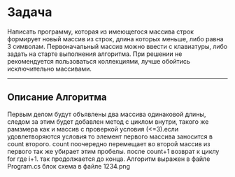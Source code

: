 # Задача
Написать программу, которая из имеющегося массива строк формирует новый массив из строк, длина которых меньше, либо равна 3 символам. Первоначальный массив можно ввести с клавиатуры, либо задать на старте выполнения алгоритма. При решении не рекомендуется пользоваться коллекциями, лучше обойтись исключительно массивами.

***

## Описание Алгоритма
Первым делом будут объявлены два массива одинаковой длины, следом за этим будет добавлен метод с циклом внутри, такого же рамзмера как и массив с проверкой условия (<=3).если удовлетворяются условия то элемент первого массива заносится в count второго. count поочередно перемещает во второй массив из первого так же убирает этим пробелы. после count+1 возврат к циклу for где i+1. так продолжается до конца.
Алгоритм выражен в файле Program.cs
блок схема в файле 1234.png